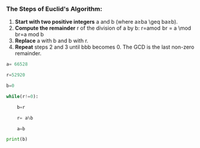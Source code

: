 
### The Steps of Euclid's Algorithm:

1. **Start with two positive integers** a and b (where a≥ba \geq ba≥b).
2. **Compute the remainder** r of the division of a by b: r=amod  br = a \mod br=a mod b
3. **Replace** a with b and b with r.
4. **Repeat** steps 2 and 3 until bbb becomes 0. The GCD is the last non-zero remainder.

```python
a= 66528

r=52920

b=0

while(r!=0):

    b=r

    r= a%b

    a=b

print(b)
```

